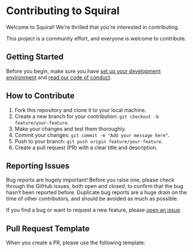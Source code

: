 # Contributing to Squiral

Welcome to Squiral! We're thrilled that you're interested in contributing.

This project is a community effort, and everyone is welcome to contribute.

## Getting Started

Before you begin, make sure you have [set up your development environment](README.md) and [read our code of conduct](CODE_OF_CONDUCT.md).

## How to Contribute

1. Fork this repository and clone it to your local machine.
2. Create a new branch for your contribution: `git checkout -b feature/your-feature`.
3. Make your changes and test them thoroughly.
4. Commit your changes: `git commit -m "Add your message here"`.
5. Push to your branch: `git push origin feature/your-feature`.
6. Create a pull request (PR) with a clear title and description.

## Reporting Issues

Bug reports are hugely important! Before you raise one, please check through the GitHub issues, both open and closed, to confirm that the bug hasn’t been reported before. Duplicate bug reports are a huge drain on the time of other contributors, and should be avoided as much as possible.

If you find a bug or want to request a new feature, please [open an issue](https://github.com/sadikkuzu/squiral/issues).

## Pull Request Template

When you create a PR, please use the following template:
